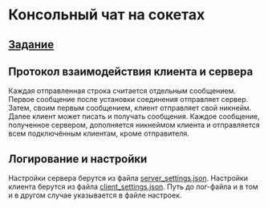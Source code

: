 # Консольный чат на сокетах 

## [Задание](https://github.com/netology-code/jd-homeworks/blob/master/diploma/networkchat.md)

## Протокол взаимодействия клиента и сервера

Каждая отправленная строка считается отдельным сообщением. Первое сообщение после установки соединения отправляет сервер. Затем, своим первым сообщением, клиент отправляет свой никнейм. Далее клиент может писать и получать сообщения. Каждое сообщение, полученное сервером, дополняется никнеймом клиента и отправляется всем подключённым клиентам, кроме отправителя.

## Логирование и настройки

Настройки сервера берутся из файла [server_settings.json](server_settings.json). Настройки клиента берутся из файла [client_settings.json](client_settings.json). Путь до лог-файла и в том и в другом случае указывается в файле настроек.
